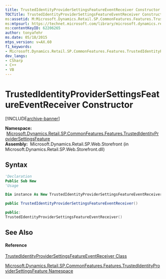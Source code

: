 ```yaml
---
title: TrustedIdentityProviderSettingsFeatureEventReceiver Constructor  (Microsoft.Dynamics.Retail.SP.CommonFeatures.Features.TrustedIdentityProviderSettingsFeature)
TOCTitle: TrustedIdentityProviderSettingsFeatureEventReceiver Constructor
ms:assetid: M:Microsoft.Dynamics.Retail.SP.CommonFeatures.Features.TrustedIdentityProviderSettingsFeature.TrustedIdentityProviderSettingsFeatureEventReceiver.#ctor
ms:mtpsurl: https://technet.microsoft.com/library/microsoft.dynamics.retail.sp.commonfeatures.features.trustedidentityprovidersettingsfeature.trustedidentityprovidersettingsfeatureeventreceiver.trustedidentityprovidersettingsfeatureeventreceiver(v=AX.60)
ms:contentKeyID: 62206265
author: tonyafehr
ms.date: 05/18/2015
mtps_version: v=AX.60
f1_keywords:
- Microsoft.Dynamics.Retail.SP.CommonFeatures.Features.TrustedIdentityProviderSettingsFeature.TrustedIdentityProviderSettingsFeatureEventReceiver.#ctor
dev_langs:
- CSharp
- C++
- VB
---
```


# TrustedIdentityProviderSettingsFeatureEventReceiver Constructor


[!INCLUDE[archive-banner](includes/archive-banner.md)]

**Namespace:**  [Microsoft.Dynamics.Retail.SP.CommonFeatures.Features.TrustedIdentityProviderSettingsFeature](microsoft-dynamics-retail-sp-commonfeatures-features-trustedidentityprovidersettingsfeature-namespace.md)  
**Assembly:**  Microsoft.Dynamics.Retail.SP.Web.Storefront (in Microsoft.Dynamics.Retail.SP.Web.Storefront.dll)

## Syntax

``` vb
'Declaration
Public Sub New
'Usage

Dim instance As New TrustedIdentityProviderSettingsFeatureEventReceiver()
```

``` csharp
public TrustedIdentityProviderSettingsFeatureEventReceiver()
```

``` c++
public:
TrustedIdentityProviderSettingsFeatureEventReceiver()
```

## See Also

#### Reference

[TrustedIdentityProviderSettingsFeatureEventReceiver Class](trustedidentityprovidersettingsfeatureeventreceiver-class-microsoft-dynamics-retail-sp-commonfeatures-features-trustedidentityprovidersettingsfeature.md)

[Microsoft.Dynamics.Retail.SP.CommonFeatures.Features.TrustedIdentityProviderSettingsFeature Namespace](microsoft-dynamics-retail-sp-commonfeatures-features-trustedidentityprovidersettingsfeature-namespace.md)

